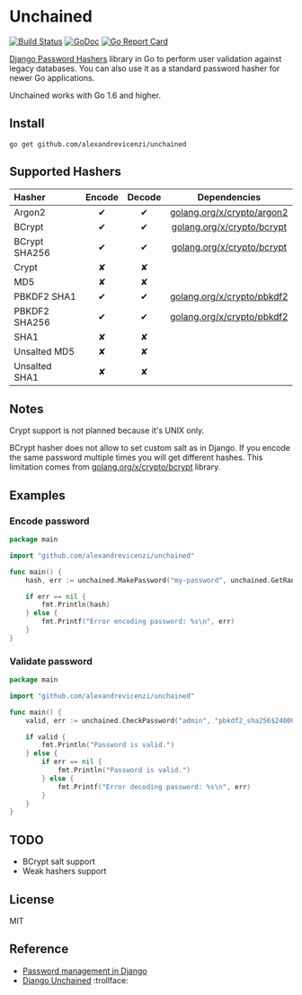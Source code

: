 # Unchained

[![Build Status](https://travis-ci.org/alexandrevicenzi/unchained.svg?branch=master)](https://travis-ci.org/alexandrevicenzi/unchained)
[![GoDoc](https://godoc.org/github.com/alexandrevicenzi/unchained?status.svg)](http://godoc.org/github.com/alexandrevicenzi/unchained)
[![Go Report Card](https://goreportcard.com/badge/github.com/alexandrevicenzi/unchained)](https://goreportcard.com/report/github.com/alexandrevicenzi/unchained)

[Django Password Hashers](https://docs.djangoproject.com/en/2.0/topics/auth/passwords/) library in Go to perform user validation against legacy databases.
You can also use it as a standard password hasher for newer Go applications.

Unchained works with Go 1.6 and higher.

## Install

```
go get github.com/alexandrevicenzi/unchained
```

## Supported Hashers

| Hasher | Encode | Decode | Dependencies |
|:-------|:------:|:------:|:------------:|
| Argon2        | ✔ | ✔ | [golang.org/x/crypto/argon2](golang.org/x/crypto/argon2) |
| BCrypt        | ✔ | ✔ | [golang.org/x/crypto/bcrypt](golang.org/x/crypto/bcrypt) |
| BCrypt SHA256 | ✔ | ✔ | [golang.org/x/crypto/bcrypt](golang.org/x/crypto/bcrypt) |
| Crypt         | ✘ | ✘ |  |
| MD5           | ✘ | ✘ |  |
| PBKDF2 SHA1   | ✔ | ✔ | [golang.org/x/crypto/pbkdf2](golang.org/x/crypto/pbkdf2) |
| PBKDF2 SHA256 | ✔ | ✔ | [golang.org/x/crypto/pbkdf2](golang.org/x/crypto/pbkdf2) |
| SHA1          | ✘ | ✘ |  |
| Unsalted MD5  | ✘ | ✘ |  |
| Unsalted SHA1 | ✘ | ✘ |  |

## Notes

Crypt support is not planned because it's UNIX only.

BCrypt hasher does not allow to set custom salt as in Django.
If you encode the same password multiple times you will get different hashes.
This limitation comes from [golang.org/x/crypto/bcrypt](golang.org/x/crypto/bcrypt) library.

## Examples

### Encode password

```go
package main

import "github.com/alexandrevicenzi/unchained"

func main() {
    hash, err := unchained.MakePassword("my-password", unchained.GetRandomString(12), "default")

    if err == nil {
        fmt.Println(hash)
    } else {
        fmt.Printf("Error encoding password: %s\n", err)
    }
}
```

### Validate password

```go
package main

import "github.com/alexandrevicenzi/unchained"

func main() {
    valid, err := unchained.CheckPassword("admin", "pbkdf2_sha256$24000$JMO9TJawIXB1$5iz40fwwc+QW6lZY+TuNciua3YVMV3GXdgkhXrcvWag=")

    if valid {
        fmt.Println("Password is valid.")
    } else {
        if err == nil {
            fmt.Println("Password is valid.")
        } else {
            fmt.Printf("Error decoding password: %s\n", err)
        }
    }
}
```

## TODO

- BCrypt salt support
- Weak hashers support

## License

MIT

## Reference

- [Password management in Django](https://docs.djangoproject.com/en/2.0/topics/auth/passwords/)
- [Django Unchained](http://www.imdb.com/title/tt1853728/) :trollface:
